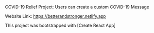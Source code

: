 COVID-19 Relief Project: Users can create a custom COVID-19 Message

Website Link: https://betterandstronger.netlify.app

This project was bootstrapped with [Create React App]